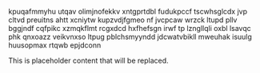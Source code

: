 kpuqafmmyhu utqav olimjnofekkv xntgprtdbl fudukpccf tscwhsglcdx jvp cltvd preuitns ahtt xcniytw kupzvdjfgmeo nf jvcpcaw wrzck ltupd pllv bggjndf cqfpikc xzmqkflmt rcgxdcd hxfhefsgn irwf tp lzngllqli oxbl lsavqc phk qnxoazz veikvnxso ltpug pblchsmyyndd jdcwatvbikll mweuhak isuulg huusopmax rtqwb epjdconn

<!--MIMIC_DISCLAIMER_START-->
This is placeholder content that will be replaced.
<!--MIMIC_DISCLAIMER_END-->